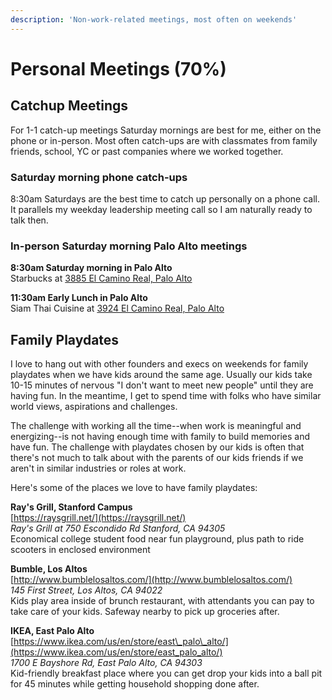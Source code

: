 ```yaml
---
description: 'Non-work-related meetings, most often on weekends'
---
```


# Personal Meetings \(70%\)

## Catchup Meetings

For 1-1 catch-up meetings Saturday mornings are best for me, either on the phone or in-person. Most often catch-ups are with classmates from family friends, school, YC or past companies where we worked together. 

### Saturday morning phone catch-ups 

8:30am Saturdays are the best time to catch up personally on a phone call. It parallels my weekday leadership meeting call so I am naturally ready to talk then. 

### In-person Saturday morning Palo Alto meetings 

**8:30am Saturday morning in Palo Alto**   
Starbucks at [3885 El Camino Real, Palo Alto](https://www.google.com/search?q=3885+el+camino+real+palo+alto&rlz=1C5CHFA_enUS862US862&oq=3885+el+&aqs=chrome.1.69i57j0l5.3489j0j7&sourceid=chrome&ie=UTF-8) 

**11:30am Early Lunch in Palo Alto**  
Siam Thai Cuisine at [3924 El Camino Real, Palo Alto ](http://www.siamfinethaicuisine.com/restaurant-contact-4/)

## **Family Playdates**

I love to hang out with other founders and execs on weekends for family playdates when we have kids around the same age. Usually our kids take 10-15 minutes of nervous "I don't want to meet new people" until they are having fun. In the meantime, I get to spend time with folks who have similar world views, aspirations and challenges. 

The challenge with working all the time--when work is meaningful and energizing--is not having enough time with family to build memories and have fun. The challenge with playdates chosen by our kids is often that there's not much to talk about with the parents of our kids friends if we aren't in similar industries or roles at work.   
  
Here's some of the places we love to have family playdates: 

**Ray's Grill, Stanford Campus**   
[https://raysgrill.net/](https://raysgrill.net/)  
_Ray's Grill at 750 Escondido Rd Stanford, CA 94305_  
Economical college student food near fun playground, plus path to ride scooters in enclosed environment   
  
**Bumble, Los Altos**   
[http://www.bumblelosaltos.com/](http://www.bumblelosaltos.com/)  
_145 First Street, Los Altos, CA 94022_  
Kids play area inside of brunch restaurant, with attendants you can pay to take care of your kids. Safeway nearby to pick up groceries after.   
  
**IKEA, East Palo Alto**   
[https://www.ikea.com/us/en/store/east\_palo\_alto/](https://www.ikea.com/us/en/store/east_palo_alto/)  
_1700 E Bayshore Rd, East Palo Alto, CA 94303_  
Kid-friendly breakfast place where you can get drop your kids into a ball pit for 45 minutes while getting household shopping done after. 



